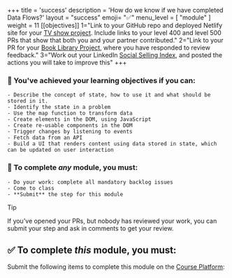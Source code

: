 +++
title = 'success'
description = 'How do we know if we have completed Data Flows?'
layout = "success"
emoji= "✅"
menu_level = [ "module" ]
weight = 11
[[objectives]]
1="Link to your GitHub repo and deployed Netlify site for your [TV show project](https://github.com/CodeYourFuture/Project-TV-Show). Include links to your level 400 and level 500 PRs that show that both you and your partner contributed."
2="Link to your PR for your [Book Library Project](https://github.com/CodeYourFuture/Module-Data-Flows/issues/31), where you have responded to review feedback."
3="Work out your LinkedIn [Social Selling Index](https://github.com/CodeYourFuture/Module-Data-Flows/issues/12), and posted the actions you will take to improve this"
+++

### 🎯 You've achieved your learning objectives if you can:

```objectives
- Describe the concept of state, how to use it and what should be stored in it.
- Identify the state in a problem
- Use the map function to transform data
- Create elements in the DOM, using JavaScript
- Create re-usable components in the DOM
- Trigger changes by listening to events
- Fetch data from an API
- Build a UI that renders content using data stored in state, which can be updated on user interaction
```

### 💯 To complete _any_ module, you must:

```objectives
- Do your work: complete all mandatory backlog issues
- Come to class
- **Submit** the step for this module
```

> [!TIP]
> If you've opened your PRs, but nobody has reviewed your work, you can submit your step and ask in comments to get your review.

## ✅ To complete _this_ module, you must:

Submit the following items to complete this module on the [Course Platform](https://application-process.codeyourfuture.io/):

